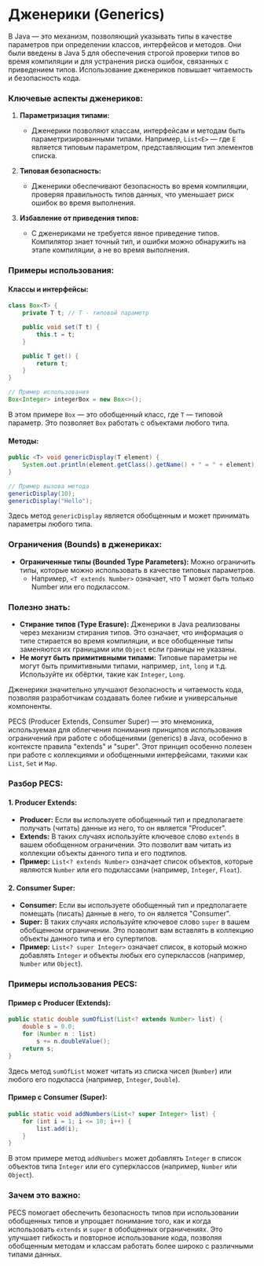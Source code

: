 # Дженерики (Generics) 

В Java — это механизм, позволяющий указывать типы в качестве параметров при определении классов, интерфейсов и методов. 
Они были введены в Java 5 для обеспечения строгой проверки типов во время компиляции и для устранения риска ошибок, связанных с приведением типов. Использование дженериков повышает читаемость и безопасность кода.

### Ключевые аспекты дженериков:

1. **Параметризация типами:**
    - Дженерики позволяют классам, интерфейсам и методам быть параметризированными типами. Например, `List<E>` — где `E` является типовым параметром, представляющим тип элементов списка.

2. **Типовая безопасность:**
    - Дженерики обеспечивают безопасность во время компиляции, проверяя правильность типов данных, что уменьшает риск ошибок во время выполнения.

3. **Избавление от приведения типов:**
    - С дженериками не требуется явное приведение типов. Компилятор знает точный тип, и ошибки можно обнаружить на этапе компиляции, а не во время выполнения.

### Примеры использования:

#### Классы и интерфейсы:

```java
class Box<T> {
    private T t; // T - типовой параметр

    public void set(T t) {
        this.t = t;
    }

    public T get() {
        return t;
    }
}

// Пример использования
Box<Integer> integerBox = new Box<>();
```

В этом примере `Box` — это обобщенный класс, где `T` — типовой параметр. Это позволяет `Box` работать с объектами любого типа.

#### Методы:

```java
public <T> void genericDisplay(T element) {
    System.out.println(element.getClass().getName() + " = " + element);
}

// Пример вызова метода
genericDisplay(10);
genericDisplay("Hello");
```

Здесь метод `genericDisplay` является обобщенным и может принимать параметры любого типа.

### Ограничения (Bounds) в дженериках:

- **Ограниченные типы (Bounded Type Parameters):** Можно ограничить типы, которые можно использовать в качестве типовых параметров.
    - Например, `<T extends Number>` означает, что T может быть только Number или его подклассом.

### Полезно знать:

- **Стирание типов (Type Erasure):** Дженерики в Java реализованы через механизм стирания типов. Это означает, что информация о типе стирается во время компиляции, и все обобщенные типы заменяются их границами или `Object` если границы не указаны.
- **Не могут быть примитивными типами:** Типовые параметры не могут быть примитивными типами, например, `int`, `long` и т.д. Используйте их обёртки, такие как `Integer`, `Long`.

Дженерики значительно улучшают безопасность и читаемость кода, позволяя разработчикам создавать более гибкие и универсальные компоненты.

PECS (Producer Extends, Consumer Super) — это мнемоника, используемая для облегчения понимания принципов использования ограничений при работе с обобщениями (generics) в Java, особенно в контексте правила "extends" и "super". Этот принцип особенно полезен при работе с коллекциями и обобщенными интерфейсами, такими как `List`, `Set` и `Map`.

### Разбор PECS:

#### 1. Producer Extends:
- **Producer:** Если вы используете обобщенный тип и предполагаете получать (читать) данные из него, то он является "Producer".
- **Extends:** В таких случаях используйте ключевое слово `extends` в вашем обобщенном ограничении. Это позволит вам читать из коллекции объекты данного типа и его подтипов.
- **Пример:** `List<? extends Number>` означает список объектов, которые являются `Number` или его подклассами (например, `Integer`, `Float`).

#### 2. Consumer Super:
- **Consumer:** Если вы используете обобщенный тип и предполагаете помещать (писать) данные в него, то он является "Consumer".
- **Super:** В таких случаях используйте ключевое слово `super` в вашем обобщенном ограничении. Это позволит вам вставлять в коллекцию объекты данного типа и его супертипов.
- **Пример:** `List<? super Integer>` означает список, в который можно добавлять `Integer` и объекты любых его суперклассов (например, `Number` или `Object`).

### Примеры использования PECS:

#### Пример с Producer (Extends):
```java
public static double sumOfList(List<? extends Number> list) {
    double s = 0.0;
    for (Number n : list)
        s += n.doubleValue();
    return s;
}
```
Здесь метод `sumOfList` может читать из списка чисел (`Number`) или любого его подкласса (например, `Integer`, `Double`).

#### Пример с Consumer (Super):
```java
public static void addNumbers(List<? super Integer> list) {
    for (int i = 1; i <= 10; i++) {
        list.add(i);
    }
}
```
В этом примере метод `addNumbers` может добавлять `Integer` в список объектов типа `Integer` или его суперклассов (например, `Number` или `Object`).

### Зачем это важно:
PECS помогает обеспечить безопасность типов при использовании обобщенных типов и упрощает понимание того, как и когда использовать `extends` и `super` в обобщенных ограничениях. Это улучшает гибкость и повторное использование кода, позволяя обобщенным методам и классам работать более широко с различными типами данных.


